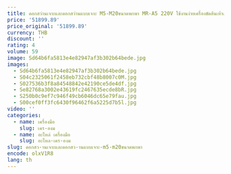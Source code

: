```yaml
---
title: ดอกสว่านเจาะและดอกสว่านแบบเจาะ M5-M20ขนาดพกพา MR-A5 220V ใช้งานง่ายเครื่องขัดส้นเท้าดอกสว่าน
price: '51899.89'
price_original: '51899.89'
currency: THB
discount: ''
rating: 4
volume: 59
image: Sd64b6fa5813e4e82947af3b302b64bede.jpg
images:
  - Sd64b6fa5813e4e82947af3b302b64bede.jpg
  - S04c2325061f2458eb732cbf48b8007c0M.jpg
  - S027536b3f8a84548842e42190ce5de4df.jpg
  - Se82768a3002e43619fc2467635ecde8bR.jpg
  - S250b0c9ef7c946f49cb6046dc65e79fau.jpg
  - S00cef0ff3fc6430f96462f6a5225d7b5l.jpg
video: ''
categories:
  - name: เครื่องมือ
    slug: เคร-องม
  - name: อะไหล่ เครื่องมือ
    slug: อะไหล-เคร-องม
slug: ดอกสว-านเจาะและดอกสว-านแบบเจาะ-m5-m20ขนาดพกพา
encode: olxV1R8
lang: th
---
```

  
